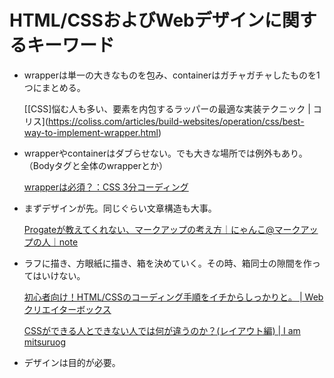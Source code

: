 # HTML/CSSおよびWebデザインに関するキーワード

* wrapperは単一の大きなものを包み、containerはガチャガチャしたものを1つにまとめる。

  [\[CSS]悩む人も多い、要素を内包するラッパーの最適な実装テクニック \| コリス](https://coliss.com/articles/build-websites/operation/css/best-way-to-implement-wrapper.html)

* wrapperやcontainerはダブらせない。でも大きな場所では例外もあり。（Bodyタグと全体のwrapperとか）

  [wrapperは必須？：CSS 3分コーディング](http://blog.m-school.biz/article/123465458.html)

* まずデザインが先。同じぐらい文章構造も大事。

  [Progateが教えてくれない、マークアップの考え方｜にゃんこ@マークアップの人｜note](https://note.com/ake_nyanko/n/n9dcf4e0ee0e5)

* ラフに描き、方眼紙に描き、箱を決めていく。その時、箱同士の隙間を作ってはいけない。

  [初心者向け！HTML/CSSのコーディング手順をイチからしっかりと。 \| Webクリエイターボックス](https://www.webcreatorbox.com/tech/html-css-coding-steps)

  [CSSができる人とできない人では何が違うのか？\(レイアウト編\) \| I am mitsuruog](https://blog.mitsuruog.info/2018/03/how-to-learn-css-1.html)

* デザインは目的が必要。